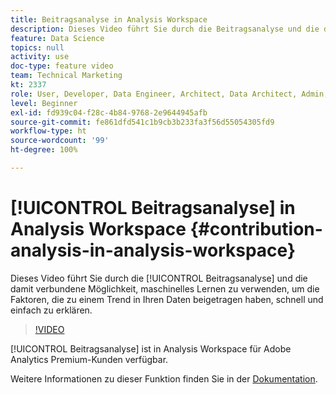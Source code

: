 ```yaml
---
title: Beitragsanalyse in Analysis Workspace
description: Dieses Video führt Sie durch die Beitragsanalyse und die damit verbundene Möglichkeit, maschinelles Lernen zu verwenden, um die Faktoren, die zu einem Trend in Ihren Daten beigetragen haben, schnell und einfach zu erklären.
feature: Data Science
topics: null
activity: use
doc-type: feature video
team: Technical Marketing
kt: 2337
role: User, Developer, Data Engineer, Architect, Data Architect, Admin, Leader
level: Beginner
exl-id: fd939c04-f28c-4b84-9768-2e9644945afb
source-git-commit: fe861dfd541c1b9cb3b233fa3f56d55054305fd9
workflow-type: ht
source-wordcount: '99'
ht-degree: 100%

---
```


# [!UICONTROL Beitragsanalyse] in Analysis Workspace {#contribution-analysis-in-analysis-workspace}

Dieses Video führt Sie durch die [!UICONTROL Beitragsanalyse] und die damit verbundene Möglichkeit, maschinelles Lernen zu verwenden, um die Faktoren, die zu einem Trend in Ihren Daten beigetragen haben, schnell und einfach zu erklären.

>[!VIDEO](https://video.tv.adobe.com/v/25443/?quality=12)

[!UICONTROL Beitragsanalyse] ist in Analysis Workspace für Adobe Analytics Premium-Kunden verfügbar.

Weitere Informationen zu dieser Funktion finden Sie in der [Dokumentation](https://experienceleague.adobe.com/docs/analytics/analyze/analysis-workspace/virtual-analyst/anomaly-detection/anomaly-detection.html?lang=de).
